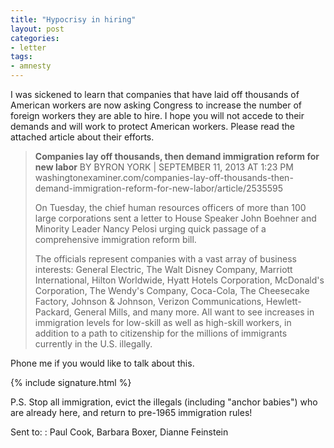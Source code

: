 ```yaml
---
title: "Hypocrisy in hiring"
layout: post
categories:
- letter
tags:
- amnesty
---
```


I was sickened to learn that companies that have laid off thousands of American workers are now asking Congress to increase the number of foreign workers they are able to hire. I hope you will not accede to their demands and will work to protect American workers. Please read the attached article about their efforts.

> **Companies lay off thousands, then demand immigration reform for new labor**
> BY BYRON YORK | SEPTEMBER 11, 2013 AT 1:23 PM
> washingtonexaminer.com/companies-lay-off-thousands-then-demand-immigration-reform-for-new-labor/article/2535595
>
> On Tuesday, the chief human resources officers of more than 100 large corporations sent a letter to House Speaker John Boehner and Minority Leader Nancy Pelosi urging quick passage of a comprehensive immigration reform bill.
>
> The officials represent companies with a vast array of business interests: General Electric, The Walt Disney Company, Marriott International, Hilton Worldwide, Hyatt Hotels Corporation, McDonald's Corporation, The Wendy's Company, Coca-Cola, The Cheesecake Factory, Johnson & Johnson, Verizon Communications, Hewlett-Packard, General Mills, and many more. All want to see increases in immigration levels for low-skill as well as high-skill workers, in addition to a path to citizenship for the millions of immigrants currently in the U.S. illegally.

Phone me if you would like to talk about this.

{% include signature.html %}

P.S. Stop all immigration, evict the illegals (including "anchor babies") who are already here, and return to pre-1965 immigration rules!

Sent to:
: Paul Cook, Barbara Boxer, Dianne Feinstein
